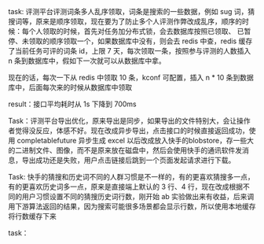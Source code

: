 

task: 评测平台评测词条多人乱序领取，词条是搜索的一些数据，例如 sug 词，猜搜词等，原来是顺序领取，现在要为了防止多个人评测作弊改成乱序，顺序的时候：每个人领取的时候，首先对任务加分布式锁，会去数据库按照已领取、 已暂停、未领取的顺序领取一个，如果数据库中没有，则会去 redis 中查，redis 缓存了当前任务可评的词条 id，上限 7 天，每次领取一条，按照参与评测的人数插入 n 条到数据库中，假如下一次就可以从数据库中拿。

现在的话，每次一下从 redis 中领取 10 条，kconf 可配置，插入 n * 10 条到数据库中，后面每次来的时候从数据库中领取

result：接口平均耗时从 1s 下降到 700ms 



Task：评测平台导出优化，原来导出是同步，如果导出的文件特别大，会让操作者觉得没反应，体感不好。现在改成异步导出，点击接口的时候直接返回成功，使用 completablefuture 异步生成 excel 以后改成放入快手的blobstore，存一些大的二进制文件、图像，而不是原来放在磁盘中，然后会使用快手的通讯软件发消息，导出成功还是失败，用户点击链接后跳到一个页面发起请求进行下载。



Task: 快手的猜搜和历史词不同的人群习惯是不一样的，有的更喜欢猜搜多一点，有的更喜欢历史词多一点，原来是直接端上默认的 3 行、4 行，现在改成根据不同的用户习惯设置不同的猜搜历史词行数，刚开始 ab 实验做出来有收益，后来调用下游算法返回的结果，因为搜索可能很多场景都会显示行数，所以使用本地缓存将行数缓存下来



task：